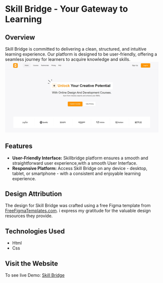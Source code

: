# Skill Bridge - Your Gateway to Learning

## Overview
Skill Bridge is committed to delivering a clean, structured, and intuitive learning experience. Our platform is designed to be user-friendly, offering a seamless journey for learners to acquire knowledge and skills.
[![SkillBridge](SkillBridgeMainImg.jpg)](https://abumulla-mohammad.github.io/Skillbridge/)
## Features

- **User-Friendly Interface:** Skillbridge platform ensures a smooth and straightforward user experience,with a smooth User Interface.
- **Responsive Platform:** Access Skill Bridge on any device - desktop, tablet, or smartphone - with a consistent and enjoyable learning experience.

## Design Attribution

The design for Skill Bridge was crafted using a free Figma template from [FreeFigmaTemplates.com](https://freefigmatemplates.com). i express my gratitude for the valuable design resources they provide.

## Technologies Used

- Html
- Css

## Visit the Website

To see live Demo: [Skill Bridge](https://abumulla-mohammad.github.io/Skillbridge/)
